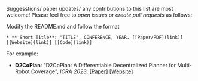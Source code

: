 Suggesstions/ paper updates/ any contributions to this list are most welcome! Please feel free to *open issues* or *create pull requests* as follows: <br> 


Modify the README.md and follow the format 
``` 
* ** Short Title**: "TITLE", CONFERENCE, YEAR. [[Paper/PDF](link)] [[Website](link)] [[Code](link)] 
``` 
For example:

* **D2CoPlan**: "D2CoPlan: A Differentiable Decentralized Planner for Multi-Robot Coverage", *ICRA 2023*. [[Paper]([https://arxiv.org/abs/2201.07207](https://arxiv.org/abs/2209.09292v1))]  [[Website]([https://wenlong.page/language-planner/](http://raaslab.org/projects/d2coplan.html))]
